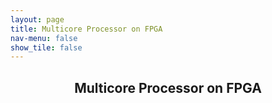 ```yaml
---
layout: page
title: Multicore Processor on FPGA
nav-menu: false
show_tile: false
---
```


<!-- Main -->
<div id="main" class="alt">

  <!-- One -->
<section id="one">
	<div class="inner">
		<header class="major">
			<h1>Multicore Processor on FPGA</h1>
		</header>

<!-- Content -->
